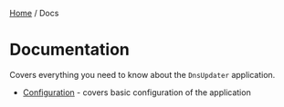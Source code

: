 [Home](/README.md) / Docs

# Documentation
Covers everything you need to know about the `DnsUpdater` application.

- [Configuration](/docs/configuration/README.md) - covers basic configuration of the application

<!--(Rn.BuildScriptHelper){
	"version": "1.0.106",
	"replace": false
}(END)-->